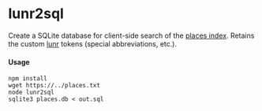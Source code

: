lunr2sql
========
Create a SQLite database for client-side search of the [places index](https://github.com/oss/placesindex).
Retains the custom [lunr](https://github.com/olivernn/lunr.js) tokens (special abbreviations, etc.).

#### Usage
```
npm install
wget https://../places.txt
node lunr2sql
sqlite3 places.db < out.sql
```

